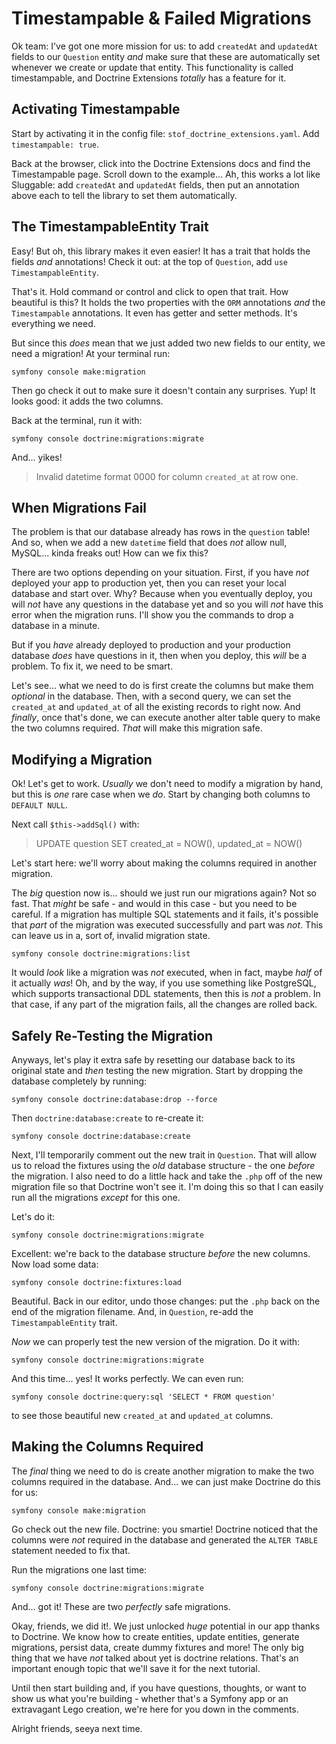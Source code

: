 # Timestampable & Failed Migrations

Ok team: I've got one more mission for us: to add `createdAt` and `updatedAt`
fields to our `Question` entity *and* make sure that these are automatically set
whenever we create or update that entity. This functionality is called timestampable,
and Doctrine Extensions *totally* has a feature for it.

## Activating Timestampable

Start by activating it in the config file: `stof_doctrine_extensions.yaml`.
Add `timestampable: true`.

Back at the browser, click into the Doctrine Extensions docs and find the
Timestampable page. Scroll down to the example... Ah, this works a lot like
Sluggable: add `createdAt`  and `updatedAt` fields, then put an annotation above
each to tell the library to set them automatically.

## The TimestampableEntity Trait

Easy! But oh, this library makes it even easier! It has a trait that holds the
fields *and* annotations! Check it out: at the top of `Question`, add
`use TimestampableEntity`.

That's it. Hold command or control and click to open that trait. How beautiful
is this? It holds the two properties with the `ORM` annotations *and* the
`Timestampable` annotations. It even has getter and setter methods. It's
everything we need.

But since this *does* mean that we just added two new fields to our entity, we
need a migration! At your terminal run:

```terminal
symfony console make:migration
```

Then go check it out to make sure it doesn't contain any surprises. Yup! It looks
good: it adds the two columns.

Back at the terminal, run it with:

```terminal
symfony console doctrine:migrations:migrate
```

And... yikes!

> Invalid datetime format 0000 for column `created_at` at row one.

## When Migrations Fail

The problem is that our database already has rows in the `question` table! And
so, when we add a new `datetime` field that does *not* allow null, MySQL...
kinda freaks out! How can we fix this?

There are two options depending on your situation. First, if you have *not* deployed
your app to production yet, then you can reset your local database and start over.
Why? Because when you eventually deploy, you will *not* have any questions in the
database yet and so you will *not* have this error when the migration runs. I'll
show you the commands to drop a database in a minute.

But if you *have* already deployed to production and your production database
*does* have questions in it, then when you deploy, this *will* be a problem. To
fix it, we need to be smart.

Let's see... what we need to do is first create the columns but make them
*optional* in the database. Then, with a second query, we can set the
`created_at` and `updated_at` of all the existing records to right now. And *finally*,
once that's done, we can execute another alter table query to make the two
columns required. *That* will make this migration safe.

## Modifying a Migration

Ok! Let's get to work. *Usually* we don't need to modify a migration by hand,
but this is *one* rare case when we *do*. Start by changing both columns to
`DEFAULT NULL`.

Next call `$this->addSql()` with:

> UPDATE question SET created_at = NOW(), updated_at = NOW()

Let's start here: we'll worry about making the columns required in
another migration.

The *big* question now is... should we just run our migrations again? Not so fast.
That *might* be safe - and would in this case - but you need to be careful. If
a migration has multiple SQL statements and it fails, it's possible that *part*
of the migration was executed successfully and part was *not*. This can leave us
in a, sort of, invalid migration state.

```terminal-status
symfony console doctrine:migrations:list
```

It would *look* like a migration was *not* executed, when in fact, maybe *half*
of it actually *was*! Oh, and by the way, if you use something like PostgreSQL,
which supports transactional DDL statements, then this is *not* a problem. In
that case, if any part of the migration fails, all the changes are rolled back.

## Safely Re-Testing the Migration

Anyways, let's play it extra safe by resetting our database back to its original
state and *then* testing the new migration. Start by dropping the database
completely by running:

```terminal
symfony console doctrine:database:drop --force
```

Then `doctrine:database:create` to re-create it:

```terminal-silent
symfony console doctrine:database:create
```

Next, I'll temporarily comment out the new trait in `Question`. That will allow us
to reload the fixtures using the *old* database structure - the one *before*
the migration. I also need to do a little hack and take the `.php` off of the new
migration file so that Doctrine won't see it. I'm doing this so that I can easily
run all the migrations *except* for this one.

Let's do it:

```terminal
symfony console doctrine:migrations:migrate
```

Excellent: we're back to the database structure *before* the new columns. Now
load some data:

```terminal
symfony console doctrine:fixtures:load
```

Beautiful. Back in our editor, undo those changes: put the `.php` back
on the end of the migration filename. And, in `Question`, re-add the
`TimestampableEntity` trait.

*Now* we can properly test the new version of the migration. Do it with:

```terminal
symfony console doctrine:migrations:migrate
```

And this time... yes! It works perfectly. We can even run:

```terminal
symfony console doctrine:query:sql 'SELECT * FROM question'
```

to see those beautiful new `created_at` and `updated_at` columns.

## Making the Columns Required

The *final* thing we need to do is create another migration to make the two
columns required in the database. And... we can just make Doctrine do this for
us:

```terminal
symfony console make:migration
```

Go check out the new file. Doctrine: you smartie! Doctrine noticed that the
columns were *not* required in the database and generated the `ALTER TABLE` statement
needed to fix that.

Run the migrations one last time:

```terminal-silent
symfony console doctrine:migrations:migrate
```

And... got it! These are two *perfectly* safe migrations.

Okay, friends, we did it!. We just unlocked *huge* potential in our app
thanks to Doctrine. We know how to create entities, update entities, generate
migrations, persist data, create dummy fixtures and more! The only big thing
that we have *not* talked about yet is doctrine relations. That's an important
enough topic that we'll save it for the next tutorial.

Until then start building and, if you have questions, thoughts, or want to
show us what you're building - whether that's a Symfony app or an extravagant
Lego creation, we're here for you down in the comments.

Alright friends, seeya next time.
